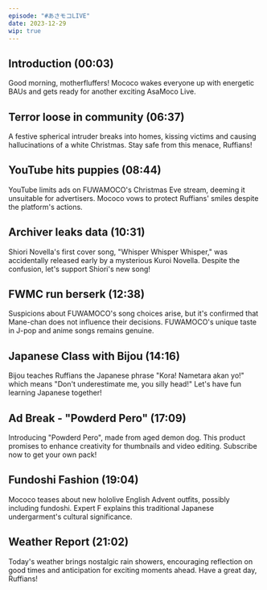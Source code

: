 ```yaml
---
episode: "#あさモコLIVE"
date: 2023-12-29
wip: true
---
```


## Introduction (00:03)

Good morning, motherfluffers! Mococo wakes everyone up with energetic BAUs and gets ready for another exciting AsaMoco Live.

## Terror loose in community (06:37)

A festive spherical intruder breaks into homes, kissing victims and causing hallucinations of a white Christmas. Stay safe from this menace, Ruffians!

## YouTube hits puppies (08:44)

YouTube limits ads on FUWAMOCO's Christmas Eve stream, deeming it unsuitable for advertisers. Mococo vows to protect Ruffians' smiles despite the platform's actions.

## Archiver leaks data (10:31)

Shiori Novella's first cover song, "Whisper Whisper Whisper," was accidentally released early by a mysterious Kuroi Novella. Despite the confusion, let's support Shiori's new song!

## FWMC run berserk (12:38)

Suspicions about FUWAMOCO's song choices arise, but it's confirmed that Mane-chan does not influence their decisions. FUWAMOCO's unique taste in J-pop and anime songs remains genuine.

## Japanese Class with Bijou (14:16)

Bijou teaches Ruffians the Japanese phrase "Kora! Nametara akan yo!" which means "Don't underestimate me, you silly head!" Let's have fun learning Japanese together!

## Ad Break - "Powderd Pero" (17:09)

Introducing "Powderd Pero", made from aged demon dog. This product promises to enhance creativity for thumbnails and video editing. Subscribe now to get your own pack!

## Fundoshi Fashion (19:04)

Mococo teases about new hololive English Advent outfits, possibly including fundoshi. Expert F explains this traditional Japanese undergarment's cultural significance.

## Weather Report (21:02)

Today's weather brings nostalgic rain showers, encouraging reflection on good times and anticipation for exciting moments ahead. Have a great day, Ruffians!
